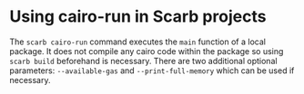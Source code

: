 # Using cairo-run in Scarb projects

The `scarb cairo-run` command executes the `main` function of a local package.
It does not compile any cairo code within the package so using `scarb build` beforehand is necessary.
There are two additional optional parameters: `--available-gas` and `--print-full-memory` which can be used
if necessary.

